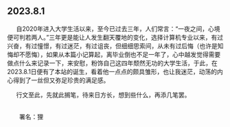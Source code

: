 ## 2023.8.1

&ensp;&ensp;&ensp;自2020年进入大学生活以来，至今已过去三年，人们常言：“一夜之间，心境便可判若两人。”三年更是能让人发生翻天覆地的变化，选择计算机专业以来，有过兴奋，有过憧憬，有过迷茫，有过诅丧，但细细思索间，从未有过后悔（也许是知悔却不愿悔），如果从本篇小记算起，离毕业倒也不足一年了，心中越发觉得需要做点什么来记录一下，来安慰，粉饰自己这四年颓然无功的大学生活，于此，在2023.8.1日便有了本站的诞生，看着他一点点的颇具雏形，也让我迷茫，动荡的内心得到了一丝但又弥足珍贵的满足感。

&ensp;&ensp;&ensp;行文至此，先就此搁笔，待来日方长，想到些什么，再添几笔罢。



&emsp;&emsp;&emsp;&emsp;&emsp;&emsp;&emsp;&emsp;&emsp;&emsp;&emsp;&emsp;&emsp;&emsp;&emsp;&emsp;&emsp;&emsp;&emsp;&emsp;&emsp;&emsp;&emsp;&emsp;&emsp;&emsp;&emsp;&emsp;&emsp;&emsp;&emsp;&emsp;&emsp;&emsp;&emsp;&emsp;&emsp;&emsp;署名：狸